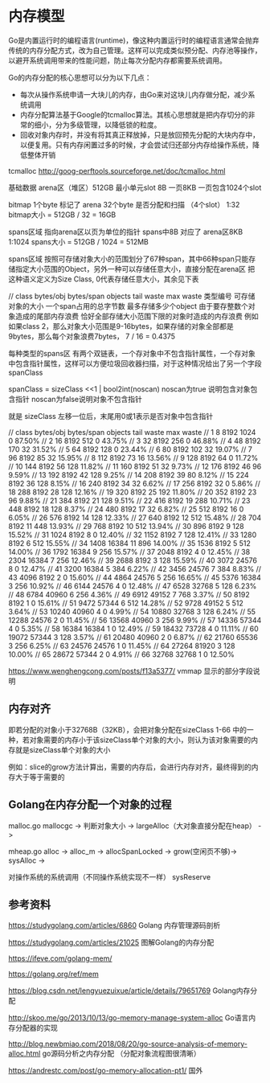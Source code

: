 # 内存模型

Go是内置运行时的编程语言(runtime)，像这种内置运行时的编程语言通常会抛弃传统的内存分配方式，改为自己管理。这样可以完成类似预分配、内存池等操作，以避开系统调用带来的性能问题，防止每次分配内存都需要系统调用。


Go的内存分配的核心思想可以分为以下几点：

- 每次从操作系统申请一大块儿的内存，由Go来对这块儿内存做分配，减少系统调用
- 内存分配算法基于Google的tcmalloc算法。其核心思想就是把内存切分的非常的细小，分为多级管理，以降低锁的粒度。
- 回收对象内存时，并没有将其真正释放掉，只是放回预先分配的大块内存中，以便复用。只有内存闲置过多的时候，才会尝试归还部分内存给操作系统，降低整体开销

tcmalloc http://goog-perftools.sourceforge.net/doc/tcmalloc.html


基础数据
arena区（堆区）512GB 最小单元slot 8B 一页8KB 一页包含1024个slot


bitmap 1个byte 标记了 arena 32个byte 是否分配和扫描 （4个slot） 1:32
bitmap大小 =  512GB / 32 = 16GB


spans区域 指向arena区以页为单位的指针 spans中8B 对应了 arena区8KB  1:1024
spans大小 = 512GB / 1024 = 512MB


spans区域 按照可存储对象大小的范围划分了67种span，其中66种span只能存储指定大小范围的Object，另外一种可以存储任意大小，直接分配在arena区
把这种语义定义为Size Class, 0代表存储任意大小，其余见下表

// class  bytes/obj  bytes/span  objects  tail waste  max waste
类型编号   可存储对象的大小  一个span占用的总字节数   最多存储多少个object  由于要存整数个对象造成的尾部内存浪费  恰好全部存储大小范围下限的对象时造成的内存浪费 例如 如果class 2，那么对象大小范围是9-16bytes，如果存储的对象全部都是9bytes，那么每个对象浪费7bytes， 7 / 16 = 0.4375

每种类型的spans区 有两个双链表，一个存对象中不包含指针属性，一个存对象中包含指针属性，这样可以方便垃圾回收器扫描，对于这种情况给出了另一个字段spanClass

spanClass =  sizeClass <<1 | bool2int(noscan)    noscan为true 说明包含对象包含指针    noscan为false说明对象不包含指针

就是 sizeClass 左移一位后，末尾用0或1表示是否对象中包含指针

// class  bytes/obj  bytes/span  objects  tail waste  max waste
//     1          8        8192     1024           0     87.50%
//     2         16        8192      512           0     43.75%
//     3         32        8192      256           0     46.88%
//     4         48        8192      170          32     31.52%
//     5         64        8192      128           0     23.44%
//     6         80        8192      102          32     19.07%
//     7         96        8192       85          32     15.95%
//     8        112        8192       73          16     13.56%
//     9        128        8192       64           0     11.72%
//    10        144        8192       56         128     11.82%
//    11        160        8192       51          32      9.73%
//    12        176        8192       46          96      9.59%
//    13        192        8192       42         128      9.25%
//    14        208        8192       39          80      8.12%
//    15        224        8192       36         128      8.15%
//    16        240        8192       34          32      6.62%
//    17        256        8192       32           0      5.86%
//    18        288        8192       28         128     12.16%
//    19        320        8192       25         192     11.80%
//    20        352        8192       23          96      9.88%
//    21        384        8192       21         128      9.51%
//    22        416        8192       19         288     10.71%
//    23        448        8192       18         128      8.37%
//    24        480        8192       17          32      6.82%
//    25        512        8192       16           0      6.05%
//    26        576        8192       14         128     12.33%
//    27        640        8192       12         512     15.48%
//    28        704        8192       11         448     13.93%
//    29        768        8192       10         512     13.94%
//    30        896        8192        9         128     15.52%
//    31       1024        8192        8           0     12.40%
//    32       1152        8192        7         128     12.41%
//    33       1280        8192        6         512     15.55%
//    34       1408       16384       11         896     14.00%
//    35       1536        8192        5         512     14.00%
//    36       1792       16384        9         256     15.57%
//    37       2048        8192        4           0     12.45%
//    38       2304       16384        7         256     12.46%
//    39       2688        8192        3         128     15.59%
//    40       3072       24576        8           0     12.47%
//    41       3200       16384        5         384      6.22%
//    42       3456       24576        7         384      8.83%
//    43       4096        8192        2           0     15.60%
//    44       4864       24576        5         256     16.65%
//    45       5376       16384        3         256     10.92%
//    46       6144       24576        4           0     12.48%
//    47       6528       32768        5         128      6.23%
//    48       6784       40960        6         256      4.36%
//    49       6912       49152        7         768      3.37%
//    50       8192        8192        1           0     15.61%
//    51       9472       57344        6         512     14.28%
//    52       9728       49152        5         512      3.64%
//    53      10240       40960        4           0      4.99%
//    54      10880       32768        3         128      6.24%
//    55      12288       24576        2           0     11.45%
//    56      13568       40960        3         256      9.99%
//    57      14336       57344        4           0      5.35%
//    58      16384       16384        1           0     12.49%
//    59      18432       73728        4           0     11.11%
//    60      19072       57344        3         128      3.57%
//    61      20480       40960        2           0      6.87%
//    62      21760       65536        3         256      6.25%
//    63      24576       24576        1           0     11.45%
//    64      27264       81920        3         128     10.00%
//    65      28672       57344        2           0      4.91%
//    66      32768       32768        1           0     12.50%


https://www.wenghengcong.com/posts/f13a5377/ vmmap 显示的部分字段说明

## 内存对齐
即若分配的对象小于32768B（32KB），会把对象分配在sizeClass 1-66 中的一种，若对象需要的内存小于该sizeClass单个对象的大小，则认为该对象需要的内存就是sizeClass单个对象的大小

例如：slice的grow方法计算出，需要的内存后，会进行内存对齐，最终得到的内存大于等于需要的


## Golang在内存分配一个对象的过程

malloc.go
mallocgc -> 判断对象大小 ->  largeAlloc（大对象直接分配在heap） -> 

mheap.go 
alloc -> alloc_m -> allocSpanLocked -> grow(空闲页不够)-> sysAlloc -> 

对操作系统的系统调用（不同操作系统实现不一样）
sysReserve



## 参考资料

https://studygolang.com/articles/6860 Golang 内存管理源码剖析

https://studygolang.com/articles/21025 图解Golang的内存分配

https://ifeve.com/golang-mem/

https://golang.org/ref/mem

https://blog.csdn.net/lengyuezuixue/article/details/79651769 Golang内存分配

http://skoo.me/go/2013/10/13/go-memory-manage-system-alloc Go语言内存分配器的实现


http://blog.newbmiao.com/2018/08/20/go-source-analysis-of-memory-alloc.html go源码分析之内存分配 （分配对象流程图很清晰）

https://andrestc.com/post/go-memory-allocation-pt1/ 国外
